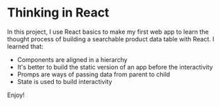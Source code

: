 # Thinking in React

In this project, I use React basics to make my first web app to learn the thought process of building a searchable product data table with React. I learned that:
- Components are aligned in a hierarchy
- It's better to build the static version of an app before the interactivity
- Promps are ways of passing data from parent to child
- State is used to build interactivity

Enjoy!
